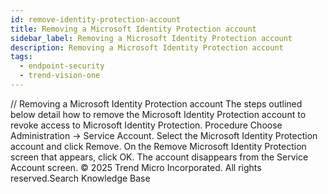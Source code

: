 ```yaml
---
id: remove-identity-protection-account
title: Removing a Microsoft Identity Protection account
sidebar_label: Removing a Microsoft Identity Protection account
description: Removing a Microsoft Identity Protection account
tags:
  - endpoint-security
  - trend-vision-one
---
```


/*<![CDATA[*/ $('#title').html($('meta[name=map-description]').attr('content')); /*]]>*/ Removing a Microsoft Identity Protection account The steps outlined below detail how to remove the Microsoft Identity Protection account to revoke access to Microsoft Identity Protection. Procedure Choose Administration → Service Account. Select the Microsoft Identity Protection account and click Remove. On the Remove Microsoft Identity Protection screen that appears, click OK. The account disappears from the Service Account screen. © 2025 Trend Micro Incorporated. All rights reserved.Search Knowledge Base
